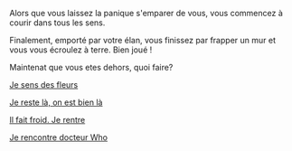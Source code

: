 Alors que vous laissez la panique s'emparer de vous, vous commencez à courir dans tous les sens.

Finalement, emporté par votre élan, vous finissez par frapper un mur et vous vous écroulez à terre. Bien joué !

Maintenat que vous etes dehors, quoi faire?

[Je sens des fleurs](sentir/fleurs.md)

[Je reste là, on est bien là](./frapper-le-mur.md)

[Il fait froid. Je rentre](../feu-de-camp.md)

[Je rencontre docteur Who](rencontre/who.md)
